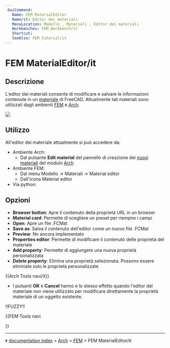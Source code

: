 ```yaml
---
 GuiCommand:
   Name: FEM MaterialEditor
   Name/it: Editor dei materiali
   MenuLocation: Modello , Materiali , Editor dei materiali
   Workbenches: FEM_Workbench/it
   Shortcut: 
   SeeAlso: FEM_tutorial/it
---
```


# FEM MaterialEditor/it


</div>

## Descrizione


<div class="mw-translate-fuzzy">

L\'editor dei materiali consente di modificare e salvare le informazioni contenute in un [materiale](Material.md) di FreeCAD. Attualmente tali materiali sono utilizzati dagli ambienti [FEM](FEM_Workbench/it.md) e [Arch](Arch_Workbench/it.md).


</div>


<div class="mw-translate-fuzzy">

![](images/Material_editor.jpg )


</div>

## Utilizzo

All\'editor dei materiale attualmente si può accedere da:


<div class="mw-translate-fuzzy">

-   Ambiente Arch:
    -   Dal pulsante **Edit material** del pannello di creazione dei [nuovi materiali](Arch_SetMaterial/it.md) del modulo [Arch](Arch_Workbench/it.md)
-   Ambiente FEM:
    -   Dal menu Modello → Materiali → Material editor
    -   Dall\'icona Material editor
-   Via python:


</div>

## Opzioni

-   **Browser button**: Apre il contenuto della proprietà URL in un browser
-   **Material card**: Permette di scegliere un preset per riempire i campi
-   **Open**: Apre un file .FCMat
-   **Save as**: Salva il contenuto dell\'editor come un nuovo file .FCMat
-   **Preview**: Nn ancora implementato
-   **Properties editor**: Permette di modificare il contenuto delle proprietà del materiale
-   **Add property**: Permette di aggiungere una nuova proprietà personalizzata
-   **Delete property**: Elimina una proprietà selezionata. Possono essere eliminate solo le proprietà personalizzate


{{Arch Tools navi/it}}

-   I pulsanti **OK** e **Cancel** hanno e lo stesso effetto quando l\'editor del materiale non viene utilizzato per modificare direttamente la proprietà materiale di un oggetto esistente.

!!FUZZY!!


{{FEM Tools navi

}}



---
⏵ [documentation index](../README.md) > [Arch](Category_Arch.md) > [FEM](Category_FEM.md) > FEM MaterialEditor/it
